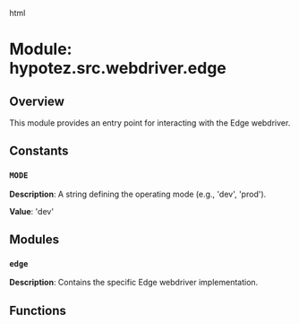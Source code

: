 html
<h1>Module: hypotez.src.webdriver.edge</h1>

<h2>Overview</h2>
<p>This module provides an entry point for interacting with the Edge webdriver.</p>

<h2>Constants</h2>

<h3><code>MODE</code></h3>

<p><strong>Description</strong>:  A string defining the operating mode (e.g., 'dev', 'prod').</p>
<p><strong>Value</strong>: 'dev'</p>


<h2>Modules</h2>

<h3><code>edge</code></h3>

<p><strong>Description</strong>:  Contains the specific Edge webdriver implementation.</p>


<h2>Functions</h2>


<!-- No functions found in the provided code snippet -->